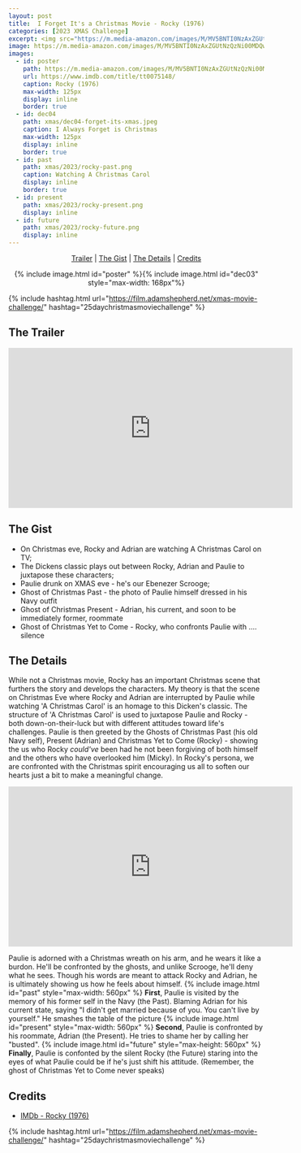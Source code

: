 ```yaml
---
layout: post
title:  I Forget It's a Christmas Movie - Rocky (1976)
categories: [2023 XMAS Challenge]
excerpt: <img src="https://m.media-amazon.com/images/M/MV5BNTI0NzAxZGUtNzQzNi00MDQwLTgyOWUtZThmZTZiOTQzN2VmXkEyXkFqcGdeQXVyMjgyNDU4MjE@._V1_FMjpg_UX1000_.jpg" width="125px"/>
image: https://m.media-amazon.com/images/M/MV5BNTI0NzAxZGUtNzQzNi00MDQwLTgyOWUtZThmZTZiOTQzN2VmXkEyXkFqcGdeQXVyMjgyNDU4MjE@._V1_FMjpg_UX1000_.jpg
images:
  - id: poster
    path: https://m.media-amazon.com/images/M/MV5BNTI0NzAxZGUtNzQzNi00MDQwLTgyOWUtZThmZTZiOTQzN2VmXkEyXkFqcGdeQXVyMjgyNDU4MjE@._V1_FMjpg_UX1000_.jpg
    url: https://www.imdb.com/title/tt0075148/
    caption: Rocky (1976)
    max-width: 125px
    display: inline
    border: true
  - id: dec04
    path: xmas/dec04-forget-its-xmas.jpeg
    caption: I Always Forget is Christmas
    max-width: 125px
    display: inline
    border: true
  - id: past
    path: xmas/2023/rocky-past.png
    caption: Watching A Christmas Carol
    display: inline
    border: true
  - id: present
    path: xmas/2023/rocky-present.png
    display: inline
  - id: future
    path: xmas/2023/rocky-future.png
    display: inline
---
```


<div style="text-align: center">
  <p><a href="#the-trailer">Trailer</a> | <a href="#the-gist">The Gist</a> | <a href="#the-details">The Details</a> | <a href="#credits">Credits</a></p>
  <p>{% include image.html id="poster" %}{% include image.html id="dec03" style="max-width: 168px"%}</p>
</div>

{% include hashtag.html url="https://film.adamshepherd.net/xmas-movie-challenge/" hashtag="25daychristmasmoviechallenge" %}

## The Trailer 

<div style="text-align: center">
  <iframe width="560" height="315" src="https://www.youtube.com/embed/3VUblDwa648?si=rVvd0ZDh0M2_T6nA" title="YouTube video player" frameborder="0" allow="accelerometer; autoplay; clipboard-write; encrypted-media; gyroscope; picture-in-picture; web-share" allowfullscreen></iframe>
</div>

## The Gist

* On Christmas eve, Rocky and Adrian are watching A Christmas Carol on TV;
* The Dickens classic plays out between Rocky, Adrian and Paulie to juxtapose these characters;
* Paulie drunk on XMAS eve - he's our Ebenezer Scrooge;
* Ghost of Christmas Past - the photo of Paulie himself dressed in his Navy outfit
* Ghost of Christmas Present - Adrian, his current, and soon to be immediately former, roommate
* Ghost of Christmas Yet to Come - Rocky, who confronts Paulie with .... silence

## The Details

While not a Christmas movie, Rocky has an important Christmas scene that furthers the story and develops the characters. My theory is that the scene on Christmas Eve where Rocky and Adrian are interrupted by Paulie while watching 'A Christmas Carol' is an homage to this Dicken's classic. The structure of 'A Christmas Carol' is used to juxtapose Paulie and Rocky - both down-on-their-luck but with different attitudes toward life's challenges. Paulie is then greeted by the Ghosts of Christmas Past (his old Navy self), Present (Adrian) and Christmas Yet to Come (Rocky) -  showing the us who Rocky *could've* been had he not been forgiving of both himself and the others who have overlooked him (Micky). In Rocky's persona, we are confronted with the Christmas spirit encouraging us all to soften our hearts just a bit to make a meaningful change.

<iframe width="560" height="315" src="https://www.youtube.com/embed/B_AN4j6ko3k?si=mWJDgaLxmgJrhhb8" title="YouTube video player" frameborder="0" allow="accelerometer; autoplay; clipboard-write; encrypted-media; gyroscope; picture-in-picture; web-share" allowfullscreen></iframe>

Paulie is adorned with a Christmas wreath on his arm, and he wears it like a burdon. He'll be confronted by the ghosts, and unlike Scrooge, he'll deny what he sees. Though his words are meant to attack Rocky and Adrian, he is ultimately showing us how he feels about himself.
{% include image.html id="past" style="max-width: 560px" %}
**First**, Paulie is visited by the memory of his former self in the Navy (the Past). Blaming Adrian for his current state, saying "I didn't get married because of you. You can't live by yourself." He smashes the table of the picture
{% include image.html id="present" style="max-width: 560px" %}
**Second**, Paulie is confronted by his roommate, Adrian (the Present). He tries to shame her by calling her "busted".
{% include image.html id="future" style="max-height: 560px" %}
**Finally**, Paulie is confonted by the silent Rocky (the Future) staring into the eyes of what Paulie could be if he's just shift his attitude. (Remember, the ghost of Christmas Yet to Come never speaks)

## Credits

* [IMDb - Rocky (1976)](https://www.imdb.com/title/tt0075148/)


{% include hashtag.html url="https://film.adamshepherd.net/xmas-movie-challenge/" hashtag="25daychristmasmoviechallenge" %}

<p>&nbsp;</p>
